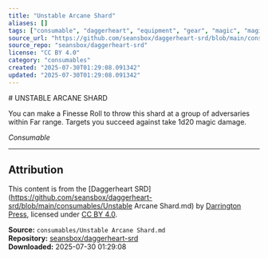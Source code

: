 ```yaml
---
title: "Unstable Arcane Shard"
aliases: []
tags: ["consumable", "daggerheart", "equipment", "gear", "magic", "magic-items", "reference", "srd", "ttrpg"]
source_url: "https://github.com/seansbox/daggerheart-srd/blob/main/consumables/Unstable Arcane Shard.md"
source_repo: "seansbox/daggerheart-srd"
license: "CC BY 4.0"
category: "consumables"
created: "2025-07-30T01:29:08.091342"
updated: "2025-07-30T01:29:08.091342"
---
```


﻿# UNSTABLE ARCANE SHARD

You can make a Finesse Roll to throw this shard at a group of adversaries within Far range. Targets you succeed against take 1d20 magic damage.

*Consumable*

---

## Attribution

This content is from the [Daggerheart SRD](https://github.com/seansbox/daggerheart-srd/blob/main/consumables/Unstable Arcane Shard.md) by [Darrington Press](https://darringtonpress.com/), licensed under [CC BY 4.0](https://creativecommons.org/licenses/by/4.0/).

**Source:** `consumables/Unstable Arcane Shard.md`  
**Repository:** [seansbox/daggerheart-srd](https://github.com/seansbox/daggerheart-srd)  
**Downloaded:** 2025-07-30 01:29:08


